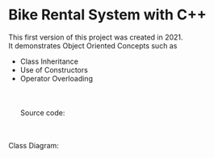 # Bike Rental System with C++

This first version of this project was created in 2021. <br>
It demonstrates Object Oriented Concepts such as <br>
- Class Inheritance <br>
- Use of Constructors <br>
- Operator Overloading <br>
<br><br>  
Source code: 

<br><br>
Class Diagram:
